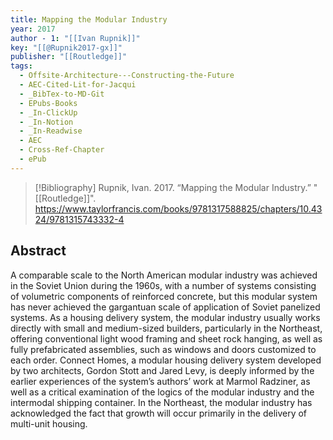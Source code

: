 ```yaml
---
title: Mapping the Modular Industry
year: 2017
author - 1: "[[Ivan Rupnik]]"
key: "[[@Rupnik2017-gx]]"
publisher: "[[Routledge]]"
tags:
  - Offsite-Architecture---Constructing-the-Future
  - AEC-Cited-Lit-for-Jacqui
  - _BibTex-to-MD-Git
  - EPubs-Books
  - _In-ClickUp
  - _In-Notion
  - _In-Readwise
  - AEC
  - Cross-Ref-Chapter
  - ePub
---
```


> [!Bibliography]
> Rupnik, Ivan. 2017. “Mapping the Modular Industry.” "[[Routledge]]". https://www.taylorfrancis.com/books/9781317588825/chapters/10.4324/9781315743332-4

## Abstract
A comparable scale to the North American modular industry was achieved in the Soviet Union during the 1960s, with a number of systems consisting of volumetric components of reinforced concrete, but this modular system has never achieved the gargantuan scale of application of Soviet panelized systems. As a housing delivery system, the modular industry usually works directly with small and medium-sized builders, particularly in the Northeast, offering conventional light wood framing and sheet rock hanging, as well as fully prefabricated assemblies, such as windows and doors customized to each order. Connect Homes, a modular housing delivery system developed by two architects, Gordon Stott and Jared Levy, is deeply informed by the earlier experiences of the system’s authors’ work at Marmol Radziner, as well as a critical examination of the logics of the modular industry and the intermodal shipping container. In the Northeast, the modular industry has acknowledged the fact that growth will occur primarily in the delivery of multi-unit housing.